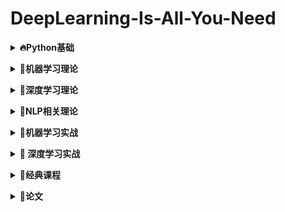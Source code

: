 # DeepLearning-Is-All-You-Need

<b><details><summary>🔥Python基础</summary></b>

		#### 测试

​		1.第一

</details>

<b><details><summary>🍞机器学习理论</summary></b>

#### 测试

​		1.第一

</details>

<b><details><summary>🍣深度学习理论</summary></b>

#### 测试

​		1.第一

</details>

<b><details><summary>🍰NLP相关理论</summary></b>

#### 测试

​		1.第一

</details>

<b><details><summary>🍱机器学习实战</summary></b>

#### 测试

​		1.第一

</details>

<b><details><summary>🍺 深度学习实战</summary></b>

#### 测试

​		1.第一

</details>

<b><details><summary>🍭经典课程</summary></b>

#### 测试

​		1.第一

</details>

<b><details><summary>🌮论文</summary></b>

#### 测试

​		1.第一

</details>